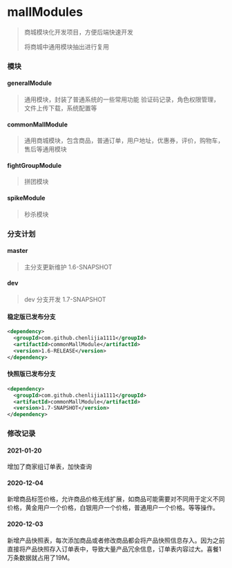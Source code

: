# mallModules

>商城模块化开发项目，方便后端快速开发
>
>将商城中通用模块抽出进行复用

### 模块

#### generalModule

> 通用模块，封装了普通系统的一些常用功能
> 验证码记录，角色权限管理，文件上传下载，系统配置等

#### commonMallModule 

> 通用商城模块，包含商品，普通订单，用户地址，优惠券，评价，购物车，售后等通用模块

#### fightGroupModule

> 拼团模块

#### spikeModule

> 秒杀模块

### 分支计划

#### master

>  主分支更新维护 1.6-SNAPSHOT
>

#### dev

> dev 分支开发 1.7-SNAPSHOT

#### 稳定版已发布分支

```xml
<dependency>
  <groupId>com.github.chenlijia1111</groupId>
  <artifactId>commonMallModule</artifactId>
  <version>1.6-RELEASE</version>
</dependency>
```

#### 快照版已发布分支

```xml
<dependency>
  <groupId>com.github.chenlijia1111</groupId>
  <artifactId>commonMallModule</artifactId>
  <version>1.7-SNAPSHOT</version>
</dependency>
```

### 修改记录

#### 2021-01-20 

增加了商家组订单表，加快查询

#### 2020-12-04

新增商品标签价格，允许商品价格无线扩展，如商品可能需要对不同用于定义不同价格，黄金用户一个价格，白银用户一个价格，普通用户一个价格。等等操作。

#### 2020-12-03

新增产品快照表，每次添加商品或者修改商品都会将产品快照信息存入。因为之前直接将产品快照存入订单表中，导致大量产品冗余信息，订单表内容过大。喜餐1万条数据就占用了19M。

